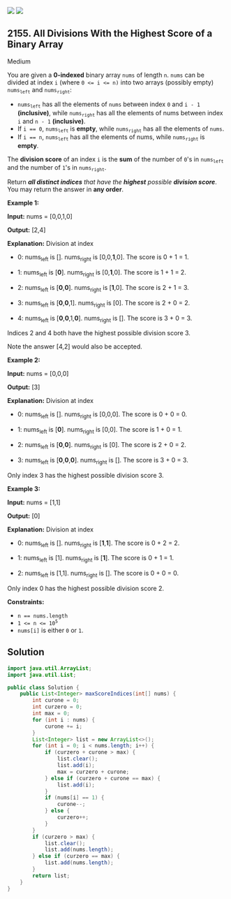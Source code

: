 [![](https://img.shields.io/github/stars/javadev/LeetCode-in-Java?label=Stars&style=flat-square)](https://github.com/javadev/LeetCode-in-Java)
[![](https://img.shields.io/github/forks/javadev/LeetCode-in-Java?label=Fork%20me%20on%20GitHub%20&style=flat-square)](https://github.com/javadev/LeetCode-in-Java/fork)

## 2155\. All Divisions With the Highest Score of a Binary Array

Medium

You are given a **0-indexed** binary array `nums` of length `n`. `nums` can be divided at index `i` (where `0 <= i <= n)` into two arrays (possibly empty) <code>nums<sub>left</sub></code> and <code>nums<sub>right</sub></code>:

*   <code>nums<sub>left</sub></code> has all the elements of `nums` between index `0` and `i - 1` **(inclusive)**, while <code>nums<sub>right</sub></code> has all the elements of nums between index `i` and `n - 1` **(inclusive)**.
*   If `i == 0`, <code>nums<sub>left</sub></code> is **empty**, while <code>nums<sub>right</sub></code> has all the elements of `nums`.
*   If `i == n`, <code>nums<sub>left</sub></code> has all the elements of nums, while <code>nums<sub>right</sub></code> is **empty**.

The **division score** of an index `i` is the **sum** of the number of `0`'s in <code>nums<sub>left</sub></code> and the number of `1`'s in <code>nums<sub>right</sub></code>.

Return _**all distinct indices** that have the **highest** possible **division score**_. You may return the answer in **any order**.

**Example 1:**

**Input:** nums = [0,0,1,0]

**Output:** [2,4]

**Explanation:** Division at index 
- 0: nums<sub>left</sub> is []. nums<sub>right</sub> is [0,0,**1**,0]. The score is 0 + 1 = 1. 

- 1: nums<sub>left</sub> is [**0**]. nums<sub>right</sub> is [0,**1**,0]. The score is 1 + 1 = 2. 

- 2: nums<sub>left</sub> is [**0**,**0**]. nums<sub>right</sub> is [**1**,0]. The score is 2 + 1 = 3. 

- 3: nums<sub>left</sub> is [**0**,**0**,1]. nums<sub>right</sub> is [0]. The score is 2 + 0 = 2. 

- 4: nums<sub>left</sub> is [**0**,**0**,1,**0**]. nums<sub>right</sub> is []. The score is 3 + 0 = 3. 

Indices 2 and 4 both have the highest possible division score 3. 

Note the answer [4,2] would also be accepted.

**Example 2:**

**Input:** nums = [0,0,0]

**Output:** [3]

**Explanation:** Division at index 
- 0: nums<sub>left</sub> is []. nums<sub>right</sub> is [0,0,0]. The score is 0 + 0 = 0. 

- 1: nums<sub>left</sub> is [**0**]. nums<sub>right</sub> is [0,0]. The score is 1 + 0 = 1. 

- 2: nums<sub>left</sub> is [**0**,**0**]. nums<sub>right</sub> is [0]. The score is 2 + 0 = 2. 

- 3: nums<sub>left</sub> is [**0**,**0**,**0**]. nums<sub>right</sub> is []. The score is 3 + 0 = 3. 

Only index 3 has the highest possible division score 3. 

**Example 3:**

**Input:** nums = [1,1]

**Output:** [0]

**Explanation:** Division at index 
- 0: nums<sub>left</sub> is []. nums<sub>right</sub> is [**1**,**1**]. The score is 0 + 2 = 2. 

- 1: nums<sub>left</sub> is [1]. nums<sub>right</sub> is [**1**]. The score is 0 + 1 = 1. 

- 2: nums<sub>left</sub> is [1,1]. nums<sub>right</sub> is []. The score is 0 + 0 = 0. 

Only index 0 has the highest possible division score 2. 

**Constraints:**

*   `n == nums.length`
*   <code>1 <= n <= 10<sup>5</sup></code>
*   `nums[i]` is either `0` or `1`.

## Solution

```java
import java.util.ArrayList;
import java.util.List;

public class Solution {
    public List<Integer> maxScoreIndices(int[] nums) {
        int curone = 0;
        int curzero = 0;
        int max = 0;
        for (int i : nums) {
            curone += i;
        }
        List<Integer> list = new ArrayList<>();
        for (int i = 0; i < nums.length; i++) {
            if (curzero + curone > max) {
                list.clear();
                list.add(i);
                max = curzero + curone;
            } else if (curzero + curone == max) {
                list.add(i);
            }
            if (nums[i] == 1) {
                curone--;
            } else {
                curzero++;
            }
        }
        if (curzero > max) {
            list.clear();
            list.add(nums.length);
        } else if (curzero == max) {
            list.add(nums.length);
        }
        return list;
    }
}
```
